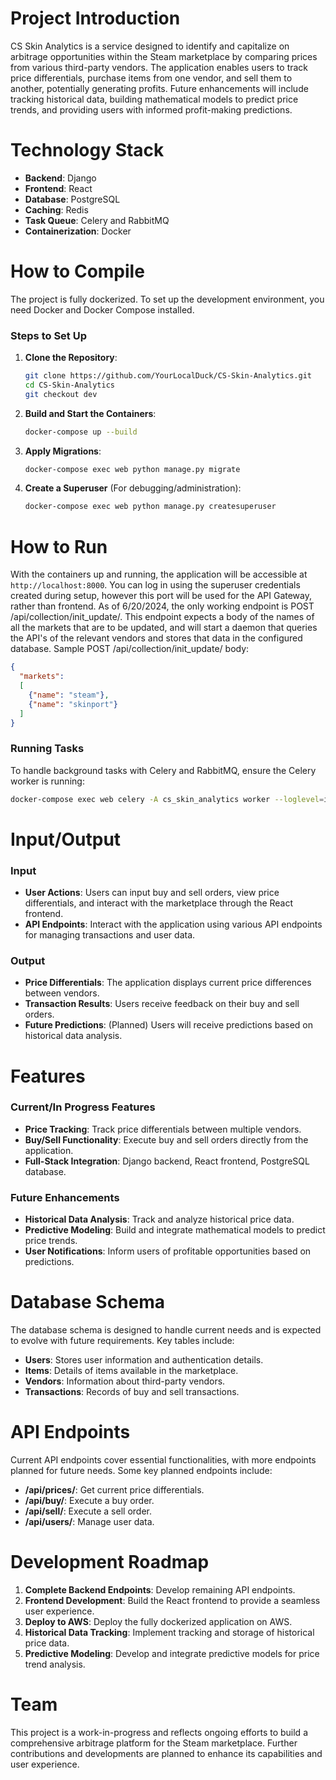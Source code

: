 # Project Introduction

CS Skin Analytics is a service designed to identify and capitalize on arbitrage opportunities within the Steam marketplace by comparing prices from various third-party vendors. The application enables users to track price differentials, purchase items from one vendor, and sell them to another, potentially generating profits. Future enhancements will include tracking historical data, building mathematical models to predict price trends, and providing users with informed profit-making predictions.

# Technology Stack

- **Backend**: Django
- **Frontend**: React
- **Database**: PostgreSQL
- **Caching**: Redis
- **Task Queue**: Celery and RabbitMQ
- **Containerization**: Docker

# How to Compile

The project is fully dockerized. To set up the development environment, you need Docker and Docker Compose installed.

### Steps to Set Up

1. **Clone the Repository**:
   ```sh
   git clone https://github.com/YourLocalDuck/CS-Skin-Analytics.git
   cd CS-Skin-Analytics
   git checkout dev
   ```

2. **Build and Start the Containers**:
   ```sh
   docker-compose up --build
   ```

3. **Apply Migrations**:
   ```sh
   docker-compose exec web python manage.py migrate
   ```

4. **Create a Superuser** (For debugging/administration):
   ```sh
   docker-compose exec web python manage.py createsuperuser
   ```

# How to Run

With the containers up and running, the application will be accessible at `http://localhost:8000`. You can log in using the superuser credentials created during setup, however this port will be used for the API Gateway, rather than frontend.
As of 6/20/2024, the only working endpoint is POST /api/collection/init_update/. This endpoint expects a body of the names of all the markets that are to be updated, and will start a daemon that queries the API's of the relevant vendors and stores that data in the configured database.
Sample POST /api/collection/init_update/ body:
```json
{
  "markets": 
  [
    {"name": "steam"},
    {"name": "skinport"}
  ]
}
```

### Running Tasks

To handle background tasks with Celery and RabbitMQ, ensure the Celery worker is running:

```sh
docker-compose exec web celery -A cs_skin_analytics worker --loglevel=info
```

# Input/Output

### Input

- **User Actions**: Users can input buy and sell orders, view price differentials, and interact with the marketplace through the React frontend.
- **API Endpoints**: Interact with the application using various API endpoints for managing transactions and user data.

### Output

- **Price Differentials**: The application displays current price differences between vendors.
- **Transaction Results**: Users receive feedback on their buy and sell orders.
- **Future Predictions**: (Planned) Users will receive predictions based on historical data analysis.

# Features

### Current/In Progress Features

- **Price Tracking**: Track price differentials between multiple vendors.
- **Buy/Sell Functionality**: Execute buy and sell orders directly from the application.
- **Full-Stack Integration**: Django backend, React frontend, PostgreSQL database.

### Future Enhancements

- **Historical Data Analysis**: Track and analyze historical price data.
- **Predictive Modeling**: Build and integrate mathematical models to predict price trends.
- **User Notifications**: Inform users of profitable opportunities based on predictions.

# Database Schema

The database schema is designed to handle current needs and is expected to evolve with future requirements. Key tables include:

- **Users**: Stores user information and authentication details.
- **Items**: Details of items available in the marketplace.
- **Vendors**: Information about third-party vendors.
- **Transactions**: Records of buy and sell transactions.

# API Endpoints

Current API endpoints cover essential functionalities, with more endpoints planned for future needs. Some key planned endpoints include:

- **/api/prices/**: Get current price differentials.
- **/api/buy/**: Execute a buy order.
- **/api/sell/**: Execute a sell order.
- **/api/users/**: Manage user data.

# Development Roadmap

1. **Complete Backend Endpoints**: Develop remaining API endpoints.
2. **Frontend Development**: Build the React frontend to provide a seamless user experience.
3. **Deploy to AWS**: Deploy the fully dockerized application on AWS.
4. **Historical Data Tracking**: Implement tracking and storage of historical price data.
5. **Predictive Modeling**: Develop and integrate predictive models for price trend analysis.

# Team

This project is a work-in-progress and reflects ongoing efforts to build a comprehensive arbitrage platform for the Steam marketplace. Further contributions and developments are planned to enhance its capabilities and user experience.
